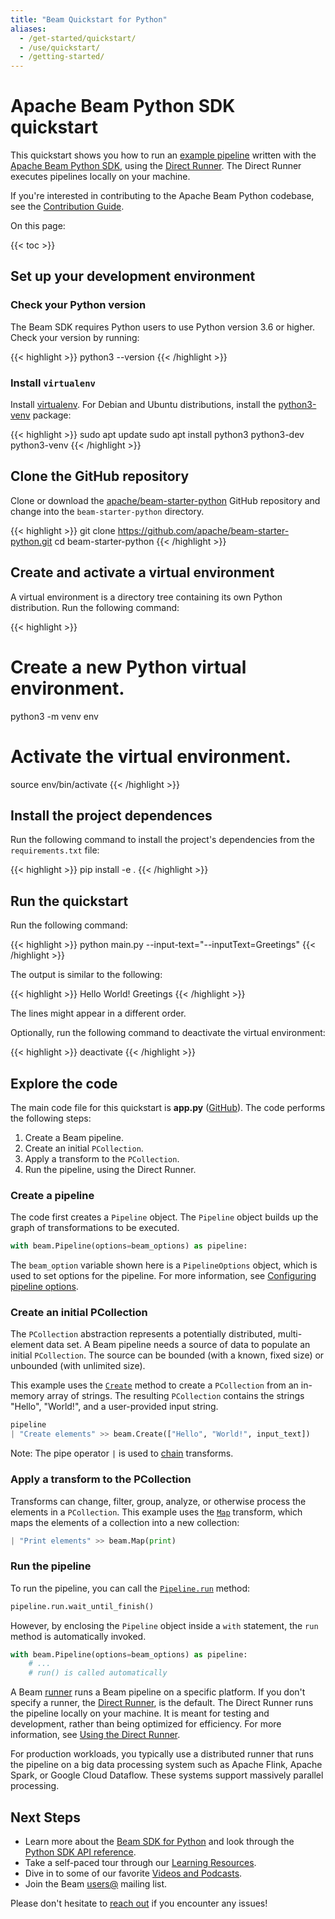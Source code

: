 ```yaml
---
title: "Beam Quickstart for Python"
aliases:
  - /get-started/quickstart/
  - /use/quickstart/
  - /getting-started/
---
```

<!--
Licensed under the Apache License, Version 2.0 (the "License");
you may not use this file except in compliance with the License.
You may obtain a copy of the License at

http://www.apache.org/licenses/LICENSE-2.0

Unless required by applicable law or agreed to in writing, software
distributed under the License is distributed on an "AS IS" BASIS,
WITHOUT WARRANTIES OR CONDITIONS OF ANY KIND, either express or implied.
See the License for the specific language governing permissions and
limitations under the License.
-->

# Apache Beam Python SDK quickstart

This quickstart shows you how to run an
[example pipeline](https://github.com/apache/beam-starter-python) written with
the [Apache Beam Python SDK](/documentation/sdks/python), using the
[Direct Runner](/documentation/runners/direct/). The Direct Runner executes
pipelines locally on your machine.

If you're interested in contributing to the Apache Beam Python codebase, see the
[Contribution Guide](/contribute).

On this page:

{{< toc >}}

## Set up your development environment

### Check your Python version

The Beam SDK requires Python users to use Python version 3.6 or higher. Check
your version by running:

{{< highlight >}}
python3 --version
{{< /highlight >}}

### Install `virtualenv`

Install [virtualenv](https://pypi.org/project/virtualenv/). For Debian and
Ubuntu distributions, install the
[python3-venv](https://packages.debian.org/stable/python3-venv) package:

{{< highlight >}}
sudo apt update
sudo apt install python3 python3-dev python3-venv
{{< /highlight >}}

## Clone the GitHub repository

Clone or download the
[apache/beam-starter-python](https://github.com/apache/beam-starter-python)
GitHub repository and change into the `beam-starter-python` directory.

{{< highlight >}}
git clone https://github.com/apache/beam-starter-python.git
cd beam-starter-python
{{< /highlight >}}

## Create and activate a virtual environment

A virtual environment is a directory tree containing its own Python
distribution. Run the following command:

{{< highlight >}}
# Create a new Python virtual environment.
python3 -m venv env

# Activate the virtual environment.
source env/bin/activate
{{< /highlight >}}

## Install the project dependences

Run the following command to install the project's dependencies from the
`requirements.txt` file:

{{< highlight >}}
pip install -e .
{{< /highlight >}}

## Run the quickstart

Run the following command:

{{< highlight >}}
python main.py --input-text="--inputText=Greetings"
{{< /highlight >}}

The output is similar to the following:

{{< highlight >}}
Hello
World!
Greetings
{{< /highlight >}}

The lines might appear in a different order.

Optionally, run the following command to deactivate the virtual environment:

{{< highlight >}}
deactivate
{{< /highlight >}}

## Explore the code

The main code file for this quickstart is **app.py**
([GitHub](https://github.com/apache/beam-starter-python/blob/main/my_app/app.py)).
The code performs the following steps:

1. Create a Beam pipeline.
3. Create an initial `PCollection`.
3. Apply a transform to the `PCollection`.
4. Run the pipeline, using the Direct Runner.

### Create a pipeline

The code first creates a `Pipeline` object. The `Pipeline` object builds up the
graph of transformations to be executed.

```python
with beam.Pipeline(options=beam_options) as pipeline:
```

The `beam_option` variable shown here is a `PipelineOptions` object, which
is used to set options for the pipeline. For more information, see
[Configuring pipeline options](/documentation/programming-guide/#configuring-pipeline-options).

### Create an initial PCollection

The `PCollection` abstraction represents a potentially distributed,
multi-element data set. A Beam pipeline needs a source of data to populate an
initial `PCollection`. The source can be bounded (with a known, fixed size) or
unbounded (with unlimited size).

This example uses the 
[`Create`](https://beam.apache.org/releases/pydoc/current/apache_beam.transforms.core.html#apache_beam.transforms.core.Create)
method to create a `PCollection` from an in-memory array of strings. The
resulting `PCollection` contains the strings "Hello", "World!", and a
user-provided input string. 

```python
pipeline
| "Create elements" >> beam.Create(["Hello", "World!", input_text])
```

Note: The pipe operator `|` is used to
[chain](/documentation/programming-guide/#applying-transforms) transforms.

### Apply a transform to the PCollection

Transforms can change, filter, group, analyze, or otherwise process the
elements in a `PCollection`. This example uses the
[`Map`](https://beam.apache.org/releases/pydoc/current/apache_beam.transforms.core.html#apache_beam.transforms.core.Map)
transform, which maps the elements of a collection into a new collection:

```python
| "Print elements" >> beam.Map(print)
```

### Run the pipeline

To run the pipeline, you can call the
[`Pipeline.run`](https://beam.apache.org/releases/pydoc/current/apache_beam.pipeline.html#apache_beam.pipeline.Pipeline.run)
method:

```python
pipeline.run.wait_until_finish()
```

However, by enclosing the `Pipeline` object inside a `with` statement, the
`run` method is automatically invoked.


```python
with beam.Pipeline(options=beam_options) as pipeline:
    # ...
    # run() is called automatically
```

A Beam [runner](/documentation/basics/#runner) runs a Beam pipeline on a
specific platform. If you don't specify a runner, the
[Direct Runner](https://beam.apache.org/releases/javadoc/2.3.0/org/apache/beam/runners/direct/DirectRunner.html),
is the default. The Direct Runner runs the pipeline locally on your machine. It
is meant for testing and development, rather than being optimized for
efficiency. For more information, see
[Using the Direct Runner](/documentation/runners/direct/).

For production workloads, you typically use a distributed runner that runs the
pipeline on a big data processing system such as Apache Flink, Apache Spark, or
Google Cloud Dataflow. These systems support massively parallel processing.

## Next Steps

* Learn more about the [Beam SDK for Python](/documentation/sdks/python/)
  and look through the
  [Python SDK API reference](https://beam.apache.org/releases/pydoc/current).
* Take a self-paced tour through our
  [Learning Resources](/documentation/resources/learning-resources).
* Dive in to some of our favorite
  [Videos and Podcasts](/documentation/resources/videos-and-podcasts).
* Join the Beam [users@](/community/contact-us) mailing list.

Please don't hesitate to [reach out](/community/contact-us) if you encounter any
issues!

